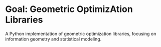 # Goal: Geometric OptimizAtion Libraries

A Python implementation of geometric optimization libraries, focusing on information geometry and statistical modeling.
